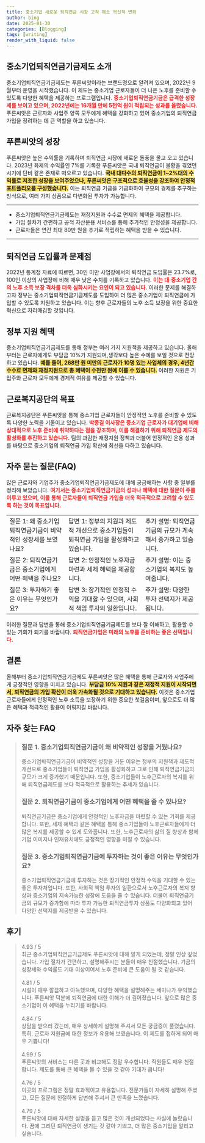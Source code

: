 ```yaml
---
title: 중소기업 새로운 퇴직연금 시장 고착 해소 혁신적 변화
author: bing
date: 2025-01-30
categories: [Blogging]
tags: [writing]
render_with_liquid: false
---
```



<h2 id='중소기업퇴직연금기금제도소개'>중소기업퇴직연금기금제도 소개</h2>

<p>중소기업퇴직연금기금제도는 푸른씨앗이라는 브랜드명으로 알려져 있으며, 2022년 9월부터 운영을 시작했습니다. 이 제도는 중소기업 근로자들이 더 나은 노후를 준비할 수 있도록 다양한 혜택을 제공하는 프로그램입니다. <b><span style="color: #ee2323;">중소기업퇴직연금기금은 급격한 성장세를 보이고 있으며, 2022년에는 16개월 만에 5천억 원이 적립되는 성과를 올렸습니다.</span></b> 푸른씨앗은 근로자와 사업주 양쪽 모두에게 혜택을 강화하고 있어 중소기업의 퇴직연금 가입을 장려하는 데 큰 역할을 하고 있습니다.</p>

<h2 id='푸른씨앗의성장'>푸른씨앗의 성장</h2>

<p>푸른씨앗은 높은 수익률을 기록하며 퇴직연금 시장에 새로운 돌풍을 몰고 오고 있습니다. 2023년 화제의 수익률인 7%를 기록한 푸른씨앗은 국내 퇴직연금이 불황을 겪었던 시기에 단비 같은 존재로 떠오르고 있습니다. <b><span style="background-color: #ffe066;">국내 대다수의 퇴직연금이 1~2%대의 수익률로 저조한 성장을 보여주었으나, 푸른씨앗은 구조적으로 효율성을 강조하여 안정적 포트폴리오를 구성했습니다.</span></b> 이는 퇴직연금 기금을 기금화하여 규모의 경제를 추구하는 방식으로, 여러 가지 상품으로 다변화된 투자가 가능합니다.</p>

<hr />

<ul>
    <li>중소기업퇴직연금기금제도는 재정지원과 수수료 면제의 혜택을 제공합니다.</li>
    <li>가입 절차가 간편하고 공적 자산운용 서비스를 통해 추가적인 안정성을 제공합니다.</li>
    <li>근로자들은 연간 최대 80만 원을 추가로 적립하는 혜택을 받을 수 있습니다.</li>
</ul>

<hr />

<h2 id='퇴직연금도입률'>퇴직연금 도입률과 문제점</h2>

<p>2022년 통계청 자료에 따르면, 30인 미만 사업장에서의 퇴직연금 도입률은 23.7%로, 100인 이상의 사업장에 비해 매우 낮은 수치를 기록하고 있습니다. <b><span style="color: #ee2323;">이는 대·중소기업 간의 노후 소득 보장 격차를 더욱 심화시키는 요인이 되고 있습니다.</span></b> 이러한 문제를 해결하고자 정부는 중소기업퇴직연금기금제도를 도입하여 더 많은 중소기업이 퇴직연금에 가입할 수 있도록 지원하고 있습니다. 이는 향후 근로자들의 노후 소득 보장을 위한 중요한 혁신으로 자리매김할 것입니다.</p>

<h2 id='정부지원혜택'>정부 지원 혜택</h2>

<p>중소기업퇴직연금기금제도를 통해 정부는 여러 가지 지원책을 제공하고 있습니다. 올해부터는 근로자에게도 부담금 10%가 지원되며,생각보다 높은 수혜를 보일 것으로 전망하고 있습니다. <b><span style="background-color: #ffe066;">예를 들어, 268만 원 미만의 근로자가 10명 있는 사업체의 경우, 4년간 수수료 면제와 재정지원으로 총 혜택이 수천만 원에 이를 수 있습니다.</span></b> 이러한 지원은 기업주와 근로자 모두에게 경제적 여유를 제공할 수 있습니다.</p>

<h2 id='근로복지공단의목표'>근로복지공단의 목표</h2>

<p>근로복지공단은 푸른씨앗을 통해 중소기업 근로자들이 안정적인 노후를 준비할 수 있도록 다양한 노력을 기울이고 있습니다. <b><span style="color: #ee2323;">박종길 이사장은 중소기업 근로자가 대기업에 비해 상대적으로 노후 준비에 취약하다는 점을 강조하며, 이를 해결하기 위해 퇴직연금 제도의 활성화를 추진하고 있습니다.</span></b> 팀의 과감한 재정지원 정책과 더불어 안정적인 운용 성과를 바탕으로 중소기업의 퇴직연금 가입 확산에 최선을 다하고 있습니다.</p>

<h2 id='FAQ'>자주 묻는 질문(FAQ)</h2>

<p>많은 근로자와 기업주가 중소기업퇴직연금기금제도에 대해 궁금해하는 사항 중 일부를 정리해 보았습니다. <b><span style="color: #ee2323;">여기서는 중소기업퇴직연금기금의 성과나 혜택에 대한 질문이 주를 이루고 있으며, 이를 통해 근로자들이 퇴직연금 가입을 더욱 적극적으로 고려할 수 있도록 하는 것이 목표입니다.</span></b></p>

<table>
    <tr>
        <td>질문 1: 왜 중소기업퇴직연금기금이 비약적인 성장세를 보였나요?</td>
        <td>답변 1: 정부의 지원과 제도적 개선으로 중소기업들이 퇴직연금 가입을 활성화하고 있습니다.</td>
        <td>추가 설명: 퇴직연금기금의 규모가 계속해서 증가하고 있습니다.</td>
    </tr>
    <tr>
        <td>질문 2: 퇴직연금기금은 중소기업에게 어떤 혜택을 주나요?</td>
        <td>답변 2: 안정적인 노후자금 마련과 세제 혜택을 제공합니다.</td>
        <td>추가 설명: 이는 중소기업의 복지도 높여줍니다.</td>
    </tr>
    <tr>
        <td>질문 3: 투자하기 좋은 이유는 무엇인가요?</td>
        <td>답변 3: 장기적인 안정적 수익을 기대할 수 있으며, 사회적 책임 투자의 일환입니다.</td>
        <td>추가 설명: 다양한 투자 선택지가 제공됩니다.</td>
    </tr>
</table>

<p>이러한 질문과 답변을 통해 중소기업퇴직연금기금제도를 보다 잘 이해하고, 활용할 수 있는 기회가 되기를 바랍니다. <b><span style="color: #ee2323;">퇴직연금가입은 미래의 노후를 준비하는 좋은 선택입니다.</span></b></p>

<h2 id='결론'>결론</h2>

<p>올해부터 중소기업퇴직연금기금제도 푸른씨앗은 많은 혜택을 통해 근로자와 사업주에게 긍정적인 영향을 미치고 있습니다. <b><span style="background-color: #ffe066;">부담금 10% 지원과 같은 재정적 지원이 시작되면서, 퇴직연금의 가입 확산이 더욱 가속화될 것으로 기대하고 있습니다.</span></b> 이것은 중소기업 근로자들에게 안정적인 노후 소득을 보장하기 위한 중요한 첫걸음이며, 앞으로도 더 많은 혜택과 적극적인 활용이 이뤄지길 바랍니다.</p>


<h2 id='자주_찾는_FAQ'>자주 찾는 FAQ</h2>
<div itemscope="" itemtype="https://schema.org/FAQPage"> 
<blockquote> 
<div itemscope="" itemprop="mainEntity" itemtype="https://schema.org/Question"> 
<h3 itemprop="name">질문 1. 중소기업퇴직연금기금이 왜 비약적인 성장을 거뒀나요?</h3> 
<div itemscope="" itemprop="acceptedAnswer" itemtype="https://schema.org/Answer"> 
<span itemprop="text"> 
<p>중소기업퇴직연금기금이 비약적인 성장을 거둔 이유는 정부의 지원책과 제도적 개선으로 중소기업들이 퇴직연금 가입을 활성화하고 그로 인해 퇴직연금기금의 규모가 크게 증가했기 때문입니다. 또한, 중소기업들이 노후근로자의 복지를 위해 퇴직연금제도를 보다 적극적으로 활용하는 추세가 있습니다.</p> 
</span> 
</div> 
</div> 

<div itemscope="" itemprop="mainEntity" itemtype="https://schema.org/Question"> 
<h3 itemprop="name">질문 2. 퇴직연금기금이 중소기업에게 어떤 혜택을 줄 수 있나요?</h3> 
<div itemscope="" itemprop="acceptedAnswer" itemtype="https://schema.org/Answer"> 
<span itemprop="text"> 
<p>퇴직연금기금은 중소기업에게 안정적인 노후자금을 마련할 수 있는 기회를 제공합니다. 또한, 세제 혜택과 같은 혜택을 통해 중소기업들이 노후근로자들에게 더 많은 복지를 제공할 수 있게 도와줍니다. 또한, 노후근로자의 삶의 질 향상과 함께 기업 이미지나 인재유치에도 긍정적인 영향을 미칠 수 있습니다.</p> 
</span> 
</div> 
</div> 

<div itemscope="" itemprop="mainEntity" itemtype="https://schema.org/Question"> 
<h3 itemprop="name">질문 3. 중소기업퇴직연금기금에 투자하는 것이 좋은 이유는 무엇인가요?</h3> 
<div itemscope="" itemprop="acceptedAnswer" itemtype="https://schema.org/Answer"> 
<span itemprop="text"> 
<p>중소기업퇴직연금기금에 투자하는 것은 장기적인 안정적 수익을 기대할 수 있는 좋은 투자처입니다. 또한, 사회적 책임 투자의 일환으로서 노후근로자의 복지 향상과 중소기업의 지속가능한 성장에 도움을 줄 수 있습니다. 더불어 퇴직연금기금의 규모가 증가함에 따라 투자 가능한 퇴직연금투자 상품도 다양화되고 있어 다양한 선택지를 제공받을 수 있습니다.</p> 
</span> 
</div> 
</div> 
</blockquote> 
</div>
<h2 id='후기'>후기</h2>
<div itemscope itemtype="https://schema.org/Product">
  <blockquote>
  <div itemprop="review" itemscope itemtype="https://schema.org/Review">
      <div itemprop="reviewRating" itemscope itemtype="https://schema.org/Rating"> <span itemprop="ratingValue">4.93</span> / <span itemprop="bestRating">5</span> </div>
      <span itemprop="reviewBody">최근 중소기업퇴직연금기금제도 푸른씨앗에 대해 알게 되었는데, 정말 인상 깊었습니다. 가입 절차가 간편하고, 설명해주시는 분들이 매우 친절했습니다. 기금의 성장세와 수익률도 기대 이상이어서 노후 준비에 큰 도움이 될 것 같습니다.</span>
  </div>
  <br>
  <div itemprop="review" itemscope itemtype="https://schema.org/Review">
      <div itemprop="reviewRating" itemscope itemtype="https://schema.org/Rating"> <span itemprop="ratingValue">4.81</span> / <span itemprop="bestRating">5</span> </div>
      <span itemprop="reviewBody">시설이 매우 깔끔하고 아늑했으며, 다양한 혜택을 설명해주는 세미나가 유익했습니다. 푸른씨앗 덕분에 퇴직연금에 대한 이해가 더 깊어졌습니다. 앞으로 많은 중소기업이 이 혜택을 누리기를 바랍니다.</span>
  </div>
  <br>
  <div itemprop="review" itemscope itemtype="https://schema.org/Review">
      <div itemprop="reviewRating" itemscope itemtype="https://schema.org/Rating"> <span itemprop="ratingValue">4.84</span> / <span itemprop="bestRating">5</span> </div>
      <span itemprop="reviewBody">상담을 받으러 갔는데, 매우 상세하게 설명해 주셔서 모든 궁금증이 풀렸습니다. 특히, 근로자 지원금에 대한 정보가 유용해 보였습니다. 이 제도를 접하게 되어 매우 기쁩니다!</span>
  </div>
  <br>
  <div itemprop="review" itemscope itemtype="https://schema.org/Review">
      <div itemprop="reviewRating" itemscope itemtype="https://schema.org/Rating"> <span itemprop="ratingValue">4.99</span> / <span itemprop="bestRating">5</span> </div>
      <span itemprop="reviewBody">푸른씨앗의 서비스는 다른 곳과 비교해도 정말 우수합니다. 직원들도 매우 친절합니다. 제도를 통해 큰 혜택을 볼 수 있을 것 같아 기대가 큽니다!</span>
  </div>
  <br>
  <div itemprop="review" itemscope itemtype="https://schema.org/Review">
      <div itemprop="reviewRating" itemscope itemtype="https://schema.org/Rating"> <span itemprop="ratingValue">4.76</span> / <span itemprop="bestRating">5</span> </div>
      <span itemprop="reviewBody">이곳의 프로그램은 정말 효과적이고 유용합니다. 전문가들이 자세히 설명해 주셨고, 모든 질문에 친절하게 답변해 주셔서 큰 만족을 느꼈습니다.</span>
  </div>
  <br>
  <div itemprop="review" itemscope itemtype="https://schema.org/Review">
      <div itemprop="reviewRating" itemscope itemtype="https://schema.org/Rating"> <span itemprop="ratingValue">4.79</span> / <span itemprop="bestRating">5</span> </div>
      <span itemprop="reviewBody">푸른씨앗에 대해 자세한 설명을 듣고 많은 것이 개선되었다는 사실에 놀랐습니다. 꿈에 그리던 퇴직연금이 생기는 것 같아 기쁘고, 더 많은 중소기업을 알리고 싶습니다.</span>
  </div>
  </blockquote>
</div>
